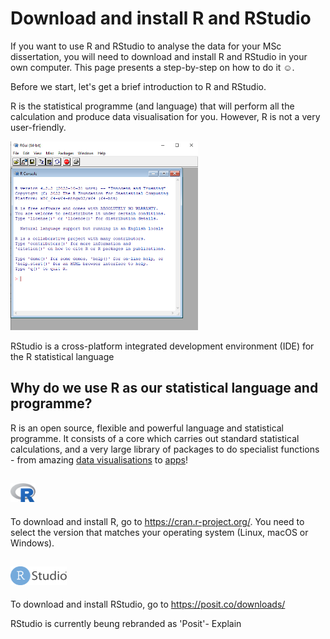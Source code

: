 # Download and install R and RStudio

If you want to use R and RStudio to analyse the data for your MSc dissertation, you will need to download and install R and RStudio in your own computer. This page presents a step-by-step on how to do it :relaxed:. 

Before we start, let's get a brief introduction to R and RStudio.

R is the statistical programme (and language) that will perform all the calculation and produce data visualisation for you. However, R is not a very user-friendly.  

<img
  src="Figures/R.png"
  alt="R Console"
  title="What I get when I open R in my computer"
  style="display: inline-block; margin: 0 auto; max-width: 300px">

RStudio is a cross-platform integrated development environment (IDE) for the R statistical language

## Why do we use R as our statistical language and programme?

R is an open source, flexible and powerful language and statistical programme. It consists of a core which carries out standard statistical calculations, and a very large library of packages to do specialist functions - from amazing [data visualisations](r-graph-gallery.com/) to [apps](shiny.rstudio.com/gallery/)!

## <img src="Figures/Rlogo.png" alt="R Logo" title="R Logo" width="40" height="30">
To download and install R, go to https://cran.r-project.org/.
You need to select the version that matches your operating system (Linux, macOS or Windows). 
 

## <img src="Figures/RStudio-Logo-Flat.png" alt="R Studio Logo" title="R Studio Logo" width="90" height="30">
To download and install RStudio, go to https://posit.co/downloads/

RStudio is currently beung rebranded as 'Posit'- Explain
